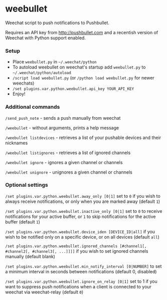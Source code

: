 # weebullet

Weechat script to push notifications to Pushbullet.

Requires an API key from http://pushbullet.com and a recentish version of Weechat with Python support enabled.

### Setup
- Place `weebullet.py` in `~/.weechat/python`
- To autoload weebullet on weechat's startup add `weebullet.py` to `~/.weechat/python/autoload`
- `/script load weebullet.py` (or `/python load weebullet.py` for newer weechats)
- `/set plugins.var.python.weebullet.api_key YOUR_API_KEY`
- Enjoy!

### Additional commands
`/send_push_note`  - sends a push manually from weechat

`/weebullet` - without arguments, prints a help message

`/weebullet listdevices` - retrieves a list of your pushable devices and their nicknames

`/weebullet listignores` - retrieves a list of ignored channels

`/weebullet ignore` - ignores a given channel or channels

`/weebullet unignore` - unignores a given channel or channels

### Optional settings
`/set plugins.var.python.weebullet.away_only [0|1]` set to `0` if you wish to always receive notifications, or only when you are marked away (default `1`)

`/set plugins.var.python.weebullet.inactive_only [0|1]` set to `0` to receive notifications for your active buffer, or `1` to skip notifications for the active buffer (default `1`)

`/set plugins.var.python.weebullet.device_iden [DEVICE_ID|all]` if you wish to be notified only on a specific device, or on all devices (default `all`)

`/set plugins.var.python.weebullet.ignored_channels [#channel1[, #channel2[, #channel3[, ...]]]]` if you wish to set ignored channels manually (default blank)

`/set plugins.var.python.weebullet.min_notify_interval [0|NUMBER]` to set a minimum interval in seconds between notifications (default 0, disabled)

`/set plugins.var.python.weebullet.ignore_on_relay [0|1]` set to 1 if you want to suppress push notifications when a client is connected to your weechat via weechat-relay (default `0`)
